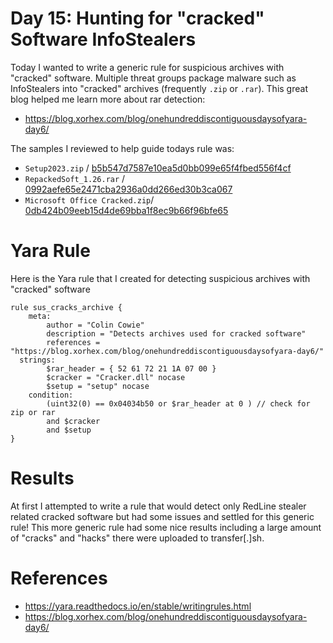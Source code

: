 # Day 15: Hunting for "cracked" Software InfoStealers

Today I wanted to write a generic rule for suspicious archives with "cracked" software. Multiple threat groups package malware such as InfoStealers into "cracked" archives (frequently `.zip` or `.rar`). This great blog helped me learn more about rar detection:
- https://blog.xorhex.com/blog/onehundreddiscontiguousdaysofyara-day6/  

The samples I reviewed to help guide todays rule was:
- `Setup2023.zip` / [b5b547d7587e10ea5d0bb099e65f4fbed556f4cf](https://www.virustotal.com/gui/file/09b2f41cccae7d13eef3789fda24f86b718e044928af37dd4d8cb4e667343675/details)
- `RepackedSoft_1.26.rar` / [0992aefe65e2471cba2936a0dd266ed30b3ca067](https://www.virustotal.com/gui/file/79a76e42c77f58d94f8238fa4a40c9f710a64f20bb33e11f4f8ca2b21c7eacc2)
- `Microsoft Office Cracked.zip`/ [0db424b09eeb15d4de69bba1f8ec9b66f96bfe65](https://www.virustotal.com/gui/file/29684f349d7f8a73d2649465785158916d365a4468228dd3af583ea09daccec4/details)

# Yara Rule

Here is the Yara rule that I created for detecting suspicious archives with "cracked" software

```
rule sus_cracks_archive {
    meta:
  	    author = "Colin Cowie"
        description = "Detects archives used for cracked software"
        references = "https://blog.xorhex.com/blog/onehundreddiscontiguousdaysofyara-day6/"
  strings:
        $rar_header = { 52 61 72 21 1A 07 00 }
        $cracker = "Cracker.dll" nocase
        $setup = "setup" nocase
    condition:
        (uint32(0) == 0x04034b50 or $rar_header at 0 ) // check for zip or rar
        and $cracker
        and $setup
}
```

# Results
At first I attempted to write a rule that would detect only RedLine stealer related cracked software but had some issues and settled for this generic rule! This more generic rule had some nice results including a large amount of "cracks" and "hacks" there were uploaded to transfer[.]sh.

# References
- https://yara.readthedocs.io/en/stable/writingrules.html
- https://blog.xorhex.com/blog/onehundreddiscontiguousdaysofyara-day6/